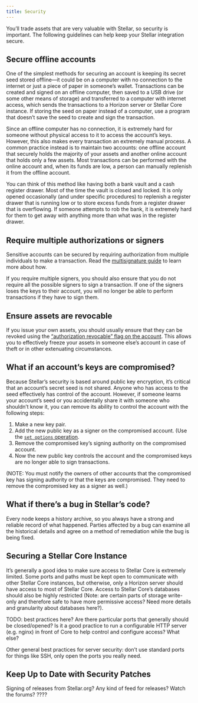 ```yaml
---
title: Security
---
```


You’ll trade assets that are very valuable with Stellar, so security is important. The following guidelines can help keep your Stellar integration secure.


## Secure offline accounts

One of the simplest methods for securing an account is keeping its secret seed stored offline—it could be on a computer with no connection to the internet or just a piece of paper in someone’s wallet. Transactions can be created and signed on an offline computer, then saved to a USB drive (or some other means of storage) and transferred to a computer with internet access, which sends the transactions to a Horizon server or Stellar Core instance. If storing the seed on paper instead of a computer, use a program that doesn’t save the seed to create and sign the transaction.

Since an offline computer has no connection, it is extremely hard for someone without physical access to it to access the account’s keys. However, this also makes every transaction an extremely manual process. A common practice instead is to maintain two accounts: one offline account that securely holds the majority of your assets and another online account that holds only a few assets. Most transactions can be performed with the online account and, when its funds are low, a person can manually replenish it from the offline account.

You can think of this method like having both a bank vault and a cash register drawer. Most of the time the vault is closed and locked. It is only opened occasionally (and under specific procedures) to replenish a register drawer that is running low or to store excess funds from a register drawer that is overflowing. If someone attempts to rob the bank, it is extremely hard for them to get away with anything more than what was in the register drawer.


## Require multiple authorizations or signers

Sensitive accounts can be secured by requiring authorization from multiple individuals to make a transaction. Read the [multisignature guide](concepts/multi-sig.md) to learn more about how.

If you require multiple signers, you should also ensure that you do not require all the possible signers to sign a transaction. If one of the signers loses the keys to their account, you will no longer be able to perform transactions if they have to sign them.


## Ensure assets are revocable

If you issue your own assets, you should usually ensure that they can be revoked using the [“authorization revocable” flag on the account](concepts/accounts.md#flags). This allows you to effectively freeze your assets in someone else’s account in case of theft or in other extenuating circumstances.


## What if an account’s keys are compromised?

Because Stellar’s security is based around public key encryption, it’s critical that an account’s secret seed is not shared. Anyone who has access to the seed effectively has control of the account. However, if someone learns your account’s seed or you accidentally share it with someone who shouldn’t know it, you can remove its ability to control the account with the following steps:

1. Make a new key pair.
2. Add the new public key as a signer on the compromised account. (Use the [`set options` operation](concepts/list-of-operations.md#set-options).
3. Remove the compromised key’s signing authority on the compromised account.
4. Now the new public key controls the account and the compromised keys are no longer able to sign transactions.

(NOTE: You must notify the owners of other accounts that the compromised key has signing authority or that the keys are compromised. They need to remove the compromised key as a signer as well.)


## What if there’s a bug in Stellar’s code?

Every node keeps a history archive, so you always have a strong and reliable record of what happened. Parties affected by a bug can examine all the historical details and agree on a method of remediation while the bug is being fixed.


## Securing a Stellar Core Instance

It’s generally a good idea to make sure access to Stellar Core is extremely limited. Some ports and paths must be kept open to communicate with other Stellar Core instances, but otherwise, only a Horizon server should have access to most of Stellar Core. Access to Stellar Core’s databases should also be highly restricted (Note: are certain parts of storage write-only and therefore safe to have more permissive access? Need more details and granularity about databases here?).

TODO: best practices here? Are there particular ports that generally should be closed/opened? Is it a good practice to run a configurable HTTP server (e.g. nginx) in front of Core to help control and configure access? What else?

Other general best practices for server security: don’t use standard ports for things like SSH, only open the ports you really need.


## Keep Up to Date with Security Patches

Signing of releases from Stellar.org?
Any kind of feed for releases?
Watch the forums?
????

